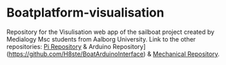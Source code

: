 # Boatplatform-visualisation
Repository for the Visulisation web app of the sailboat project created by Medialogy Msc students from Aalborg University. 
Link to the other repositories: [Pi Repository](https://github.com/H8ste/SailBoatROS) & Arduino Repository](https://github.com/H8ste/BoatArduinoInterface) & [Mechanical Repository](https://github.com/H8ste/BoatletteSailBoat-Meca).
